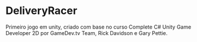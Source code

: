 # DeliveryRacer
 Primeiro jogo em unity, criado com base no curso Complete C# Unity Game Developer 2D por  GameDev.tv Team, Rick Davidson e Gary Pettie.
